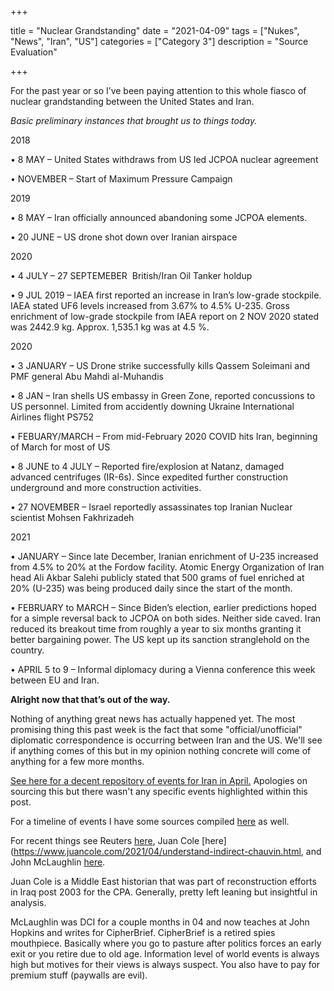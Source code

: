 +++

title = "Nuclear Grandstanding"
date = "2021-04-09"
tags = ["Nukes", "News", "Iran", "US"]
categories = ["Category 3"]
description = "Source Evaluation"

+++

For the past year or so I’ve been paying attention to this whole fiasco of nuclear grandstanding between the United States and Iran. 

*Basic preliminary instances that brought us to things today.*

2018

•	8 MAY – United States withdraws from US led JCPOA nuclear agreement

•	NOVEMBER – Start of Maximum Pressure Campaign

2019

•	8 MAY – Iran officially announced abandoning some JCPOA elements.

•	20 JUNE – US drone shot down over Iranian airspace

2020

•	4 JULY – 27 SEPTEMEBER ­ British/Iran Oil Tanker holdup

•	9 JUL 2019 – IAEA first reported an increase in Iran’s low-grade stockpile. IAEA stated UF6  levels increased from 3.67% to 4.5% U-235. Gross enrichment of low-grade stockpile from IAEA report on 2 NOV 2020 stated was 2442.9 kg. Approx. 1,535.1 kg was at 4.5 %.

2020

•	3 JANUARY – US Drone strike successfully kills Qassem Soleimani and PMF general Abu Mahdi al-Muhandis

 •	8 JAN – Iran shells US embassy in Green Zone, reported concussions to US personnel. Limited from accidently downing Ukraine International Airlines flight PS752

•	FEBUARY/MARCH – From mid-February 2020 COVID hits Iran, beginning of March for most of US

•	8 JUNE to 4 JULY – Reported fire/explosion at Natanz, damaged advanced centrifuges (IR-6s). Since expedited further construction underground and more construction activities. 

•	27 NOVEMBER – Israel reportedly assassinates top Iranian Nuclear scientist Mohsen Fakhrizadeh

2021

•	JANUARY – Since late December, Iranian enrichment of U-235 increased from 4.5% to 20% at the Fordow facility. Atomic Energy Organization of Iran head Ali Akbar Salehi publicly stated that 500 grams of fuel enriched at 20% (U-235) was being produced daily since the start of the month. 

•	FEBRUARY to MARCH – Since Biden’s election, earlier predictions hoped for a simple reversal back to JCPOA on both sides. Neither side caved. Iran reduced its breakout time from roughly a year to six months granting it better bargaining power. The US kept up its sanction stranglehold on the country.  

•	APRIL 5 to 9 – Informal diplomacy during a Vienna conference this week between EU and Iran. 

**Alright now that that’s out of the way.** 

 Nothing of anything great news has actually happened yet. The most promising thing this past week is the fact that some "official/unofficial" diplomatic correspondence is occurring between Iran and the US. We'll see if anything comes of this but in my opinion nothing concrete will come of anything for a few more months. 

[See here for a decent repository of events for Iran in April.](https://www.globalsecurity.org/wmd/library/news/iran/2021/index_04.htm) Apologies on sourcing this but there wasn't any specific events highlighted within this post.  

For a timeline of events I have some sources compiled [here](https://hackmd.io/m-mAdA5MRbGAkaXLDEqeRA) as well. 

For recent things see Reuters [here](https://www.reuters.com/article/iran-nuclear-china-int/parties-to-iran-nuclear-talks-see-progress-despite-clash-on-sanctions-idUSKBN2BW17F), Juan Cole [here](https://www.juancole.com/2021/04/understand-indirect-chauvin.html, and John McLaughlin [here](https://www.thecipherbrief.com/column/cipher-brief-expert-view/on-nuclear-iran-and-north-korea-are-a-package-deal). 

Juan Cole is a Middle East historian that was part of reconstruction efforts in Iraq post 2003 for the CPA. Generally, pretty left leaning but insightful in analysis. 

McLaughlin was DCI for a couple months in 04 and now teaches at John Hopkins and writes for CipherBrief. CipherBrief is a retired spies mouthpiece. Basically where you go to pasture after politics forces an early exit or you retire due to old age. Information level of world  events is always high but motives for their views is always suspect. You also have to pay for premium stuff (paywalls are evil). 

